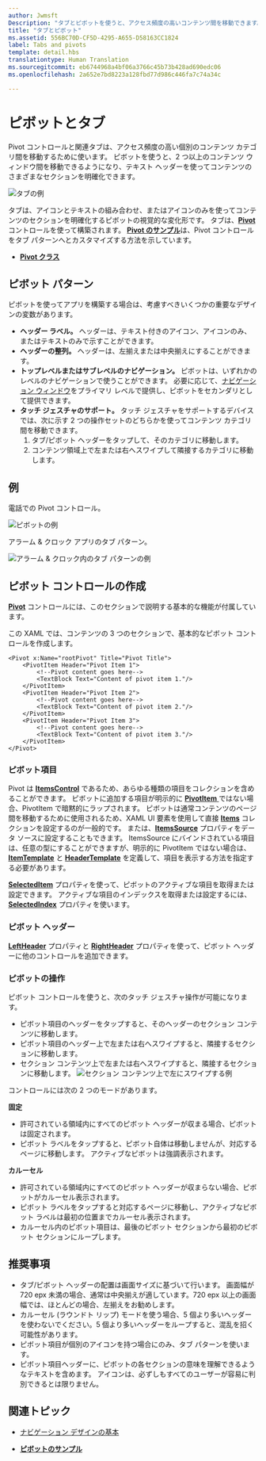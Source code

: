 ```yaml
---
author: Jwmsft
Description: "タブとピボットを使うと、アクセス頻度の高いコンテンツ間を移動できます。"
title: "タブとピボット"
ms.assetid: 556BC70D-CF5D-4295-A655-D58163CC1824
label: Tabs and pivots
template: detail.hbs
translationtype: Human Translation
ms.sourcegitcommit: eb6744968a4bf06a3766c45b73b428ad690edc06
ms.openlocfilehash: 2a652e7bd8223a128fbd77d986c446fa7c74a34c

---
```

# ピボットとタブ

<link rel="stylesheet" href="https://az835927.vo.msecnd.net/sites/uwp/Resources/css/custom.css"> 

Pivot コントロールと関連タブは、アクセス頻度の高い個別のコンテンツ カテゴリ間を移動するために使います。 ピボットを使うと、2 つ以上のコンテンツ ウィンドウ間を移動できるようになり、テキスト ヘッダーを使ってコンテンツのさまざまなセクションを明確化できます。

![タブの例](images/pivot_Hero_main.png)

タブは、アイコンとテキストの組み合わせ、またはアイコンのみを使ってコンテンツのセクションを明確化するピボットの視覚的な変化形です。 タブは、[**Pivot**](https://msdn.microsoft.com/library/windows/apps/xaml/windows.ui.xaml.controls.pivot.aspx) コントロールを使って構築されます。 [**Pivot のサンプル**](http://go.microsoft.com/fwlink/p/?LinkId=619903)は、Pivot コントロールをタブ パターンへとカスタマイズする方法を示しています。



-   [**Pivot クラス**](https://msdn.microsoft.com/library/windows/apps/dn608241)

## ピボット パターン

ピボットを使ってアプリを構築する場合は、考慮すべきいくつかの重要なデザインの変数があります。

- **ヘッダー ラベル。**  ヘッダーは、テキスト付きのアイコン、アイコンのみ、またはテキストのみで示すことができます。
- **ヘッダーの整列。**  ヘッダーは、左揃えまたは中央揃えにすることができます。
- **トップレベルまたはサブレベルのナビゲーション。**  ピボットは、いずれかのレベルのナビゲーションで使うことができます。 必要に応じて、[ナビゲーション ウィンドウ](nav-pane.md)をプライマリ レベルで提供し、ピボットをセカンダリとして提供できます。
- **タッチ ジェスチャのサポート。**  タッチ ジェスチャをサポートするデバイスでは、次に示す 2 つの操作セットのどちらかを使ってコンテンツ カテゴリ間を移動できます。
    1. タブ/ピボット ヘッダーをタップして、そのカテゴリに移動します。
    2. コンテンツ領域上で左または右へスワイプして隣接するカテゴリに移動します。

## 例

電話での Pivot コントロール。

![ピボットの例](images/pivot_example.png)

アラーム & クロック アプリのタブ パターン。

![アラーム & クロック内のタブ パターンの例](images/tabs_alarms-and-clock.png)

## ピボット コントロールの作成

[**Pivot**](https://msdn.microsoft.com/library/windows/apps/xaml/windows.ui.xaml.controls.pivot.aspx) コントロールには、このセクションで説明する基本的な機能が付属しています。

この XAML では、コンテンツの 3 つのセクションで、基本的なピボット コントロールを作成します。

```xaml
<Pivot x:Name="rootPivot" Title="Pivot Title">
    <PivotItem Header="Pivot Item 1">
        <!--Pivot content goes here-->
        <TextBlock Text="Content of pivot item 1."/>
    </PivotItem>
    <PivotItem Header="Pivot Item 2">
        <!--Pivot content goes here-->
        <TextBlock Text="Content of pivot item 2."/>
    </PivotItem>
    <PivotItem Header="Pivot Item 3">
        <!--Pivot content goes here-->
        <TextBlock Text="Content of pivot item 3."/>
    </PivotItem>
</Pivot>
```

### ピボット項目

Pivot は [**ItemsControl**](https://msdn.microsoft.com/library/windows/apps/xaml/windows.ui.xaml.controls.itemscontrol.aspx) であるため、あらゆる種類の項目をコレクションを含めることができます。 ピボットに追加する項目が明示的に [ **PivotItem** ](https://msdn.microsoft.com/library/windows/apps/xaml/windows.ui.xaml.controls.pivotitem.aspx) ではない場合、PivotItem で暗黙的にラップされます。 ピボットは通常コンテンツのページ間を移動するために使用されるため、XAML UI 要素を使用して直接 [**Items**](https://msdn.microsoft.com/library/windows/apps/xaml/windows.ui.xaml.controls.itemscontrol.items.aspx) コレクションを設定するのが一般的です。 または、[**ItemsSource**](https://msdn.microsoft.com/library/windows/apps/xaml/windows.ui.xaml.controls.itemscontrol.itemssource.aspx) プロパティをデータ ソースに設定することもできます。 ItemsSource にバインドされている項目は、任意の型にすることができますが、明示的に PivotItem ではない場合は、[**ItemTemplate**](https://msdn.microsoft.com/library/windows/apps/xaml/windows.ui.xaml.controls.itemscontrol.itemtemplate.aspx) と [**HeaderTemplate**](https://msdn.microsoft.com/library/windows/apps/xaml/windows.ui.xaml.controls.pivot.headertemplate.aspx) を定義して、項目を表示する方法を指定する必要があります。

[**SelectedItem**](https://msdn.microsoft.com/library/windows/apps/xaml/windows.ui.xaml.controls.pivot.selecteditem.aspx) プロパティを使って、ピボットのアクティブな項目を取得または設定できます。 アクティブな項目のインデックスを取得または設定するには、[**SelectedIndex**](https://msdn.microsoft.com/library/windows/apps/xaml/windows.ui.xaml.controls.pivot.selectedindex.aspx) プロパティを使います。

### ピボット ヘッダー

[**LeftHeader**](https://msdn.microsoft.com/library/windows/apps/xaml/windows.ui.xaml.controls.pivot.leftheader.aspx) プロパティと [**RightHeader**](https://msdn.microsoft.com/library/windows/apps/xaml/windows.ui.xaml.controls.pivot.rightheader.aspx) プロパティを使って、ピボット ヘッダーに他のコントロールを追加できます。

### ピボットの操作

ピボット コントロールを使うと、次のタッチ ジェスチャ操作が可能になります。

-   ピボット項目のヘッダーをタップすると、そのヘッダーのセクション コンテンツに移動します。
-   ピボット項目のヘッダー上で左または右へスワイプすると、隣接するセクションに移動します。
-   セクション コンテンツ上で左または右へスワイプすると、隣接するセクションに移動します。
![セクション コンテンツ上で左にスワイプする例](images/pivot_w_hand.png)

コントロールには次の 2 つのモードがあります。

**固定**

-   許可されている領域内にすべてのピボット ヘッダーが収まる場合、ピボットは固定されます。
-   ピボット ラベルをタップすると、ピボット自体は移動しませんが、対応するページに移動します。 アクティブなピボットは強調表示されます。


**カルーセル**

-   許可されている領域内にすべてのピボット ヘッダーが収まらない場合、ピボットがカルーセル表示されます。
-   ピボット ラベルをタップすると対応するページに移動し、アクティブなピボット ラベルは最初の位置までカルーセル表示されます。
-   カルーセル内のピボット項目は、最後のピボット セクションから最初のピボット セクションにループします。


## 推奨事項

-   タブ/ピボット ヘッダーの配置は画面サイズに基づいて行います。 画面幅が 720 epx 未満の場合、通常は中央揃えが適しています。720 epx 以上の画面幅では、ほとんどの場合、左揃えをお勧めします。
-   カルーセル (ラウンドト リップ) モードを使う場合、5 個より多いヘッダーを使わないでください。5 個より多いヘッダーをループすると、混乱を招く可能性があります。
-   ピボット項目が個別のアイコンを持つ場合にのみ、タブ パターンを使います。
-   ピボット項目ヘッダーに、ピボットの各セクションの意味を理解できるようなテキストを含めます。 アイコンは、必ずしもすべてのユーザーが容易に判別できるとは限りません。



## 関連トピック

- [ナビゲーション デザインの基本](../layout/navigation-basics.md)

- [**ピボットのサンプル**](http://go.microsoft.com/fwlink/p/?LinkId=619903)



<!--HONumber=Aug16_HO3-->


